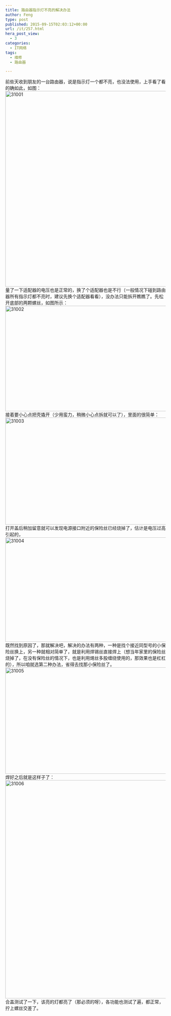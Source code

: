 ```yaml
---
title: 路由器指示灯不亮的解决办法
author: Feng
type: post
published: 2015-09-15T02:03:12+00:00
url: /it/257.html
hera_post_view:
  - 3
categories:
  - IT网络
tags:
  - 维修
  - 路由器

---
```

前些天收到朋友的一台路由器，说是指示灯一个都不亮，也没法使用，上手看了看的确如此，如图：  
[<img loading="lazy" decoding="async" class="aligncenter size-full wp-image-1841" src="http://uu126.cn/wp-content/uploads/2015/09/31001.jpg" alt="31001" width="664" height="614" />][1]量了一下适配器的电压也是正常的，换了个适配器也是不行（一般情况下碰到路由器所有指示灯都不亮时，建议先换个适配器看看），没办法只能拆开瞧瞧了。先松开底部的两颗螺丝，如图所示：  
[<img loading="lazy" decoding="async" class="aligncenter size-full wp-image-1842" src="http://uu126.cn/wp-content/uploads/2015/09/31002.jpg" alt="31002" width="667" height="331" />][2]接着要小心点把壳撬开（少用蛮力，稍微小心点拆就可以了），里面的很简单：  
[<img loading="lazy" decoding="async" class="aligncenter size-full wp-image-1843" src="http://uu126.cn/wp-content/uploads/2015/09/31003.jpg" alt="31003" width="662" height="336" />][3]  
打开盖后稍加留意就可以发现电源接口附近的保险丝已经烧掉了，估计是电压过高引起的，  
[<img loading="lazy" decoding="async" class="aligncenter size-full wp-image-1844" src="http://uu126.cn/wp-content/uploads/2015/09/31004.jpg" alt="31004" width="664" height="328" />][4]  
既然找到原因了，那就解决吧，解决的办法有两种，一种是找个接近同型号的小保险丝换上，另一种就相对简单了，就是利用焊锡丝直接焊上（想当年家里的保险丝烧掉了，在没有保险丝的情况下，也是利用焬丝多股缠绕使用的，那效果也是杠杠的），所以咱就选第二种办法，省得去找那小保险丝了。  
[<img loading="lazy" decoding="async" class="aligncenter size-full wp-image-1845" src="http://uu126.cn/wp-content/uploads/2015/09/31005.jpg" alt="31005" width="667" height="334" />][5]  
焊好之后就是这样子了：  
[<img loading="lazy" decoding="async" class="aligncenter size-full wp-image-1846" src="http://uu126.cn/wp-content/uploads/2015/09/31006.jpg" alt="31006" width="663" height="685" />][6]  
合盖测试了一下，该亮的灯都亮了（那必须的呀），各功能也测试了遍，都正常，拧上螺丝交差了。  
&nbsp;  
&nbsp;  
&nbsp;

 [1]: http://uu126.cn/wp-content/uploads/2015/09/31001.jpg
 [2]: http://uu126.cn/wp-content/uploads/2015/09/31002.jpg
 [3]: http://uu126.cn/wp-content/uploads/2015/09/31003.jpg
 [4]: http://uu126.cn/wp-content/uploads/2015/09/31004.jpg
 [5]: http://uu126.cn/wp-content/uploads/2015/09/31005.jpg
 [6]: http://uu126.cn/wp-content/uploads/2015/09/31006.jpg